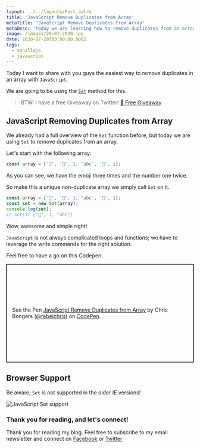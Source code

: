 ```yaml
---
layout: ../../layouts/Post.astro
title: 'JavaScript Remove Duplicates from Array'
metaTitle: 'JavaScript Remove Duplicates from Array'
metaDesc: 'Today we are learning how to remove duplicates from an array'
image: /images/28-07-2020.jpg
date: 2020-07-28T03:00:00.000Z
tags:
  - vanillajs
  - javascript
---
```


Today I want to share with you guys the easiest way to remove duplicates in an array with `JavaScript`.

We are going to be using the [`Set`](https://daily-dev-tips.com/posts/javascript-es6-sets/) method for this.

> BTW: I have a free Giveaway on Twitter! [🚨 Free Giveaway](https://twitter.com/DailyDevTips1/status/1287735721298726912)

## JavaScript Removing Duplicates from Array

We already had a full overview of the `Set` function before, but today we are using `Set` to remove duplicates from an array.

Let's start with the following array:

```js
const array = ['🤟', '🤟', 1, 'abc', '🤟', 1];
```

As you can see, we have the emoji three times and the number one twice.

So make this a unique non-duplicate array we simply call `Set` on it.

```js
const array = ['🤟', '🤟', 1, 'abc', '🤟', 1];
const set = new Set(array);
console.log(set);
// Set(3) {"🤟", 1, "abc"}
```

Wow, awesome and simple right!

`JavaScript` is not always complicated loops and functions; we have to leverage the write commands for the right solution.

Feel free to have a go on this Codepen.

<p class="codepen" data-height="265" data-theme-id="dark" data-default-tab="html,result" data-user="rebelchris" data-slug-hash="OJMGebq" style="height: 265px; box-sizing: border-box; display: flex; align-items: center; justify-content: center; border: 2px solid; margin: 1em 0; padding: 1em;" data-pen-title="JavaScript Remove Duplicates from Array">
  <span>See the Pen <a href="https://codepen.io/rebelchris/pen/OJMGebq">
  JavaScript Remove Duplicates from Array</a> by Chris Bongers (<a href="https://codepen.io/rebelchris">@rebelchris</a>)
  on <a href="https://codepen.io">CodePen</a>.</span>
</p>
<script async src="https://static.codepen.io/assets/embed/ei.js"></script>

## Browser Support

Be aware; `Set` is not supported in the older IE versions!

![JavaScript Set support](https://caniuse.bitsofco.de/static/v1/mdn-javascript__builtins__Set-1595859501160.png)

### Thank you for reading, and let's connect!

Thank you for reading my blog. Feel free to subscribe to my email newsletter and connect on [Facebook](https://www.facebook.com/DailyDevTipsBlog) or [Twitter](https://twitter.com/DailyDevTips1)
